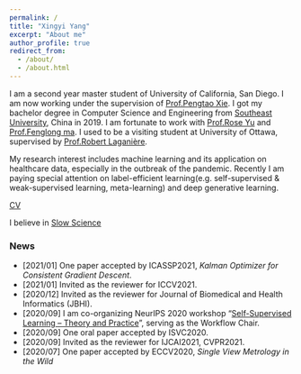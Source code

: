```yaml
---
permalink: /
title: "Xingyi Yang"
excerpt: "About me"
author_profile: true
redirect_from: 
  - /about/
  - /about.html
---
```


I am a second year master student of University of California, San Diego. I am now working under the supervision of [Prof.Pengtao Xie](https://pengtaoxie.github.io/). I got my bachelor degree in Computer Science and Engineering from [Southeast University](https://www.seu.edu.cn/english/), China in 2019. I am fortunate to work with [Prof.Rose Yu](http://roseyu.com/) and [Prof.Fenglong ma](http://personal.psu.edu/ffm5105/). I used to be a visiting student at University of Ottawa, supervised by [Prof.Robert Laganière](http://www.site.uottawa.ca/~laganier/).

My research interest includes machine learning and its application on healthcare data, especially in the outbreak of the pandemic. Recently I am paying special attention on label-efficient learning(e.g. self-supervised & weak-supervised learning, meta-learning) and deep generative learning.

[CV](http://adamdad.github.io/files/Resume_Xingyi_Yang_20201206_medical.pdf)

I believe in [Slow Science](http://slow-science.org/)

### News
- [2021/01] One paper accepted by ICASSP2021, *Kalman Optimizer for Consistent Gradient Descent*.
- [2021/01] Invited as the reviewer for ICCV2021.
- [2020/12] Invited as the reviewer for Journal of Biomedical and Health Informatics (JBHI).
- [2020/09] I am co-organizing NeurIPS 2020 workshop “[Self-Supervised Learning – Theory and Practice](https://sslneuips20.github.io/)”, serving as the Workflow Chair.
- [2020/09] One oral paper accepted by ISVC2020.
- [2020/09] Invited as the reviewer for IJCAI2021, CVPR2021.
- [2020/07] One paper accepted by ECCV2020, *Single View Metrology in the Wild*